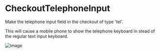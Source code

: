 # CheckoutTelephoneInput

Make the telephone input field in the checkout of type 'tel'.

This will cause a mobile phone to show the telephone keyboard in stead of the regular text input keyboard. 

![image](https://user-images.githubusercontent.com/17785016/176881935-a1a44a5d-2e61-49c1-a4dc-c076b0063f5f.png)
